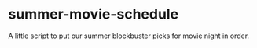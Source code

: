 # summer-movie-schedule
A little script to put our summer blockbuster picks for movie night in order.

